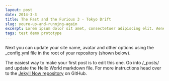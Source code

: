 ```yaml
---
layout: post
date: 2014-3-3
title: The Fast and the Furious 3 - Tokyo Drift
slug: youre-up-and-running-again
excerpt: Lorem ipsum dolor sit amet, consectetuer adipiscing elit. Aenean commodo ligula eget dolor.
tags: test demo prototype
---
```


Next you can update your site name, avatar and other options using the _config.yml file in the root of your repository (shown below).

The easiest way to make your first post is to edit this one. Go into /_posts/ and update the Hello World markdown file. For more instructions head over to the [Jekyll Now repository](https://github.com/barryclark/jekyll-now) on GitHub.
